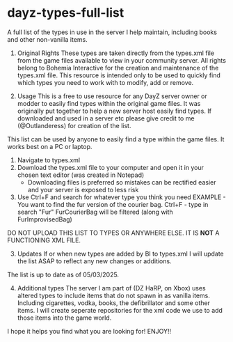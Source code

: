 # dayz-types-full-list
A full list of the types in use in the server I help maintain, including books and other non-vanilla items.

1. Original Rights
These types are taken directly from the types.xml file from the game files available to view in your community server. All rights belong to Bohemia Interactive for the creation and maintenance of the types.xml file. This resource is intended only to be used to quickly find which types you need to work with to modify, add or remove.

2. Usage
This is a free to use resource for any DayZ server owner or modder to easily find types within the original game files. It was originally put together to help a new server host easily find types.
      If downloaded and used in a server etc please give credit to me (@Outlanderess) for creation of the list.

This list can be used by anyone to easily find a type within the game files. It works best on a PC or laptop.
1. Navigate to types.xml
2. Download the types.xml file to your computer and open it in your chosen text editor (was created in Notepad)
     - Downloading files is preferred so mistakes can be rectified easier and your server is exposed to less risk
4. Use Ctrl+F and search for whatever type you think you need
     EXAMPLE - You want to find the fur version of the courier bag.
     Ctrl+F - type in search "Fur"
     FurCourierBag will be filtered (along with FurImprovisedBag)

DO NOT UPLOAD THIS LIST TO TYPES OR ANYWHERE ELSE. IT IS **NOT** A FUNCTIONING XML FILE.

3. Updates
If or when new types are added by BI to types.xml I will update the list ASAP to reflect any new changes or additions.

The list is up to date as of 05/03/2025.

4. Additional types
The server I am part of (DZ HaRP, on Xbox) uses altered types to include items that do not spawn in as vanilla items. Including cigarettes, vodka, books, the defibrillator and some other items. I will create seperate repositories for the xml code we use to add those items into the game world.

I hope it helps you find what you are looking for!
ENJOY!!
